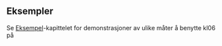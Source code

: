 



## Eksempler

Se [Eksempel](./eksempler.md)-kapittelet for demonstrasjoner av ulike måter å benytte kl06 på












